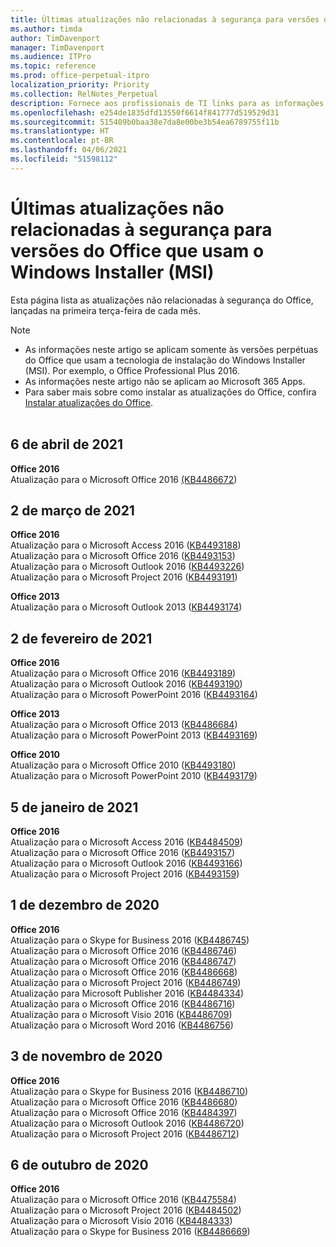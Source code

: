 ```yaml
---
title: Últimas atualizações não relacionadas à segurança para versões do Office que usam o Windows Installer (MSI)
ms.author: timda
author: TimDavenport
manager: TimDavenport
ms.audience: ITPro
ms.topic: reference
ms.prod: office-perpetual-itpro
localization_priority: Priority
ms.collection: RelNotes_Perpetual
description: Fornece aos profissionais de TI links para as informações mais recentes sobre atualizações que não são de segurança para versões perpétuas do Office 2016, Office 2013 e Office 2010
ms.openlocfilehash: e254de1835dfd13550f6614f841777d519529d31
ms.sourcegitcommit: 515409b0baa38e7da8e00be3b54ea6789755f11b
ms.translationtype: HT
ms.contentlocale: pt-BR
ms.lasthandoff: 04/06/2021
ms.locfileid: "51598112"
---
```

# <a name="latest-non-security-updates-for-versions-of-office-that-use-windows-installer-msi"></a>Últimas atualizações não relacionadas à segurança para versões do Office que usam o Windows Installer (MSI)

Esta página lista as atualizações não relacionadas à segurança do Office, lançadas na primeira terça-feira de cada mês.

> [!NOTE]
> - As informações neste artigo se aplicam somente às versões perpétuas do Office que usam a tecnologia de instalação do Windows Installer (MSI). Por exemplo, o Office Professional Plus 2016.
> - As informações neste artigo não se aplicam ao Microsoft 365 Apps.
> - Para saber mais sobre como instalar as atualizações do Office, confira [Instalar atualizações do Office](https://support.office.com/article/2ab296f3-7f03-43a2-8e50-46de917611c5).
<br/><br/>


## <a name="april-6-2021"></a>6 de abril de 2021
**Office 2016**<br/>
Atualização para o Microsoft Office 2016 [(KB4486672](https://support.microsoft.com/help/4486672)) </br> 

## <a name="march-2-2021"></a>2 de março de 2021
**Office 2016**<br/>
Atualização para o Microsoft Access 2016 ([KB4493188](https://support.microsoft.com/help/4493188)) </br> Atualização para o Microsoft Office 2016 ([KB4493153](https://support.microsoft.com/help/4493153)) </br> Atualização para o Microsoft Outlook 2016 ([KB4493226](https://support.microsoft.com/help/4493226)) </br> Atualização para o Microsoft Project 2016 ([KB4493191](https://support.microsoft.com/help/4493191)) </br> 


**Office 2013**<br/>
Atualização para o Microsoft Outlook 2013 ([KB4493174](https://support.microsoft.com/help/4493174)) </br> 


## <a name="february-2-2021"></a>2 de fevereiro de 2021
**Office 2016**<br/>
Atualização para o Microsoft Office 2016 ([KB4493189](https://support.microsoft.com/help/4493189)) </br> Atualização para o Microsoft Outlook 2016 ([KB4493190](https://support.microsoft.com/help/4493190)) </br> Atualização para o Microsoft PowerPoint 2016 ([KB4493164](https://support.microsoft.com/help/4493164)) </br> 

**Office 2013**<br/>
Atualização para o Microsoft Office 2013 ([KB4486684](https://support.microsoft.com/help/4486684)) </br>
Atualização para o Microsoft PowerPoint 2013 ([KB4493169](https://support.microsoft.com/help/4493169)) </br>

**Office 2010**<br/>
Atualização para o Microsoft Office 2010 ([KB4493180](https://support.microsoft.com/help/4493180)) </br>
Atualização para o Microsoft PowerPoint 2010 ([KB4493179](https://support.microsoft.com/help/4493179))</br>


## <a name="january-5-2021"></a>5 de janeiro de 2021
**Office 2016**</br>
Atualização para o Microsoft Access 2016 ([KB4484509](https://support.microsoft.com/help/4484509)) </br>
Atualização para o Microsoft Office 2016 ([KB4493157](https://support.microsoft.com/help/4493157)) </br>
Atualização para o Microsoft Outlook 2016 ([KB4493166](https://support.microsoft.com/help/4493166)) </br>
Atualização para o Microsoft Project 2016 ([KB4493159](https://support.microsoft.com/help/4493159)) </br>


## <a name="december-1-2020"></a>1 de dezembro de 2020
**Office 2016**<br/>
Atualização para o Skype for Business 2016 ([KB4486745](https://support.microsoft.com/help/4486745)) <br/>
Atualização para o Microsoft Office 2016 ([KB4486746](https://support.microsoft.com/help/4486746)) <br/> Atualização para o Microsoft Office 2016 ([KB4486747](https://support.microsoft.com/help/4486747)) <br/> Atualização para o Microsoft Office 2016 ([KB4486668](https://support.microsoft.com/help/4486668)) <br/>
Atualização para o Microsoft Project 2016 ([KB4486749](https://support.microsoft.com/help/4486749)) <br/> Atualização para Microsoft Publisher 2016 ([KB4484334](https://support.microsoft.com/help/4484334)) <br/> Atualização para o Microsoft Office 2016 ([KB4486716](https://support.microsoft.com/help/4486716)) <br/> Atualização para o Microsoft Visio 2016 ([KB4486709](https://support.microsoft.com/help/4486709)) <br/>
Atualização para o Microsoft Word 2016 ([KB4486756](https://support.microsoft.com/help/4486756)) <br/> 


## <a name="november-3-2020"></a>3 de novembro de 2020
**Office 2016**<br/>
Atualização para o Skype for Business 2016 ([KB4486710](https://support.microsoft.com/help/4486710)) <br/>
Atualização para o Microsoft Office 2016 ([KB4486680](https://support.microsoft.com/help/4486680)) <br/>
Atualização para o Microsoft Office 2016 ([KB4484397](https://support.microsoft.com/help/4484397)) <br/>
Atualização para o Microsoft Outlook 2016 ([KB4486720](https://support.microsoft.com/help/4486720)) <br/>
Atualização para o Microsoft Project 2016 ([KB4486712](https://support.microsoft.com/help/4486712)) <br/>


## <a name="october-6-2020"></a>6 de outubro de 2020
**Office 2016**<br/>
Atualização para o Microsoft Office 2016 ([KB4475584](https://support.microsoft.com/help/4475584))<br/>
Atualização para o Microsoft Project 2016 ([KB4484502](https://support.microsoft.com/help/4484502))<br/>
Atualização para o Microsoft Visio 2016 ([KB4484333](https://support.microsoft.com/help/4484333))<br/>
Atualização para o Skype for Business 2016 ([KB4486669](https://support.microsoft.com/help/4486669))<br/> 


</br>